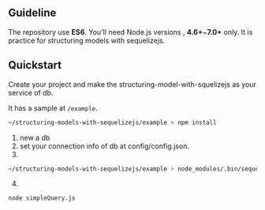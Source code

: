 ## Guideline

The repository use **ES6**. You'll need Node.js versions , **4.6+**~**7.0+** only.
It is practice for structuring models with sequelizejs.

## Quickstart

Create your project and make the structuring-model-with-squelizejs as your service of db.

It has a sample at `/example`.

```bash
~/structuring-models-with-sequelizejs/example > npm install
```

1. new a db
2. set your connection info of db at config/config.json.
3. 

```bash
~/structuring-models-with-sequelizejs/example > node_modules/.bin/sequelize db:seed:all
```

4. 

```bash
node simpleQuery.js
```


